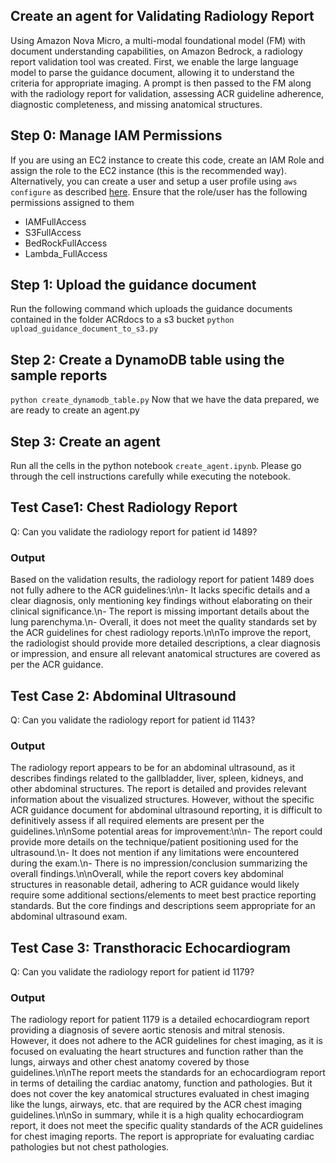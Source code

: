 ## Create an agent for Validating Radiology Report 
Using Amazon Nova Micro, a multi-modal foundational model (FM) with document understanding capabilities, on Amazon Bedrock, a radiology report validation tool was created. First, we enable the large language model to parse the guidance document, allowing it to understand the criteria for appropriate imaging. A prompt is then passed to the FM along with the radiology report for validation, assessing ACR guideline adherence, diagnostic completeness, and missing anatomical structures.

## Step 0: Manage IAM Permissions
If you are using an EC2 instance to create this code, create an IAM Role and assign the role to the EC2 instance (this is the recommended way). Alternatively, you can create a user and setup a user profile using `aws configure` as described [here](https://docs.aws.amazon.com/cli/v1/userguide/cli-configure-files.html).
Ensure that the role/user has the following permissions assigned to them 
- IAMFullAccess
- S3FullAccess
- BedRockFullAccess
- Lambda_FullAccess


## Step 1: Upload the guidance document
Run the following command which uploads the guidance documents contained in the folder ACRdocs to a s3 bucket
`python upload_guidance_document_to_s3.py`

## Step 2: Create a DynamoDB table using the sample reports
`python create_dynamodb_table.py`
Now that we have the data prepared, we are ready to create an agent.py

## Step 3: Create an agent
Run all the cells in the python notebook `create_agent.ipynb`. Please go through the cell instructions carefully while executing the notebook.

## Test Case1: Chest Radiology Report
Q: Can you validate the radiology report for patient id 1489?

### Output
Based on the validation results, the radiology report for patient 1489 does not fully adhere to the ACR guidelines:\n\n- It lacks specific details and a clear diagnosis, only mentioning key findings without elaborating on their clinical significance.\n- The report is missing important details about the lung parenchyma.\n- Overall, it does not meet the quality standards set by the ACR guidelines for chest radiology reports.\n\nTo improve the report, the radiologist should provide more detailed descriptions, a clear diagnosis or impression, and ensure all relevant anatomical structures are covered as per the ACR guidance.

## Test Case 2: Abdominal Ultrasound
Q: Can you validate the radiology report for patient id 1143?

### Output
The radiology report appears to be for an abdominal ultrasound, as it describes findings related to the gallbladder, liver, spleen, kidneys, and other abdominal structures. The report is detailed and provides relevant information about the visualized structures. However, without the specific ACR guidance document for abdominal ultrasound reporting, it is difficult to definitively assess if all required elements are present per the guidelines.\n\nSome potential areas for improvement:\n\n- The report could provide more details on the technique/patient positioning used for the ultrasound.\n- It does not mention if any limitations were encountered during the exam.\n- There is no impression/conclusion summarizing the overall findings.\n\nOverall, while the report covers key abdominal structures in reasonable detail, adhering to ACR guidance would likely require some additional sections/elements to meet best practice reporting standards. But the core findings and descriptions seem appropriate for an abdominal ultrasound exam.

## Test Case 3: Transthoracic Echocardiogram
Q: Can you validate the radiology report for patient id 1179?

### Output
The radiology report for patient 1179 is a detailed echocardiogram report providing a diagnosis of severe aortic stenosis and mitral stenosis. However, it does not adhere to the ACR guidelines for chest imaging, as it is focused on evaluating the heart structures and function rather than the lungs, airways and other chest anatomy covered by those guidelines.\n\nThe report meets the standards for an echocardiogram report in terms of detailing the cardiac anatomy, function and pathologies. But it does not cover the key anatomical structures evaluated in chest imaging like the lungs, airways, etc. that are required by the ACR chest imaging guidelines.\n\nSo in summary, while it is a high quality echocardiogram report, it does not meet the specific quality standards of the ACR guidelines for chest imaging reports. The report is appropriate for evaluating cardiac pathologies but not chest pathologies.